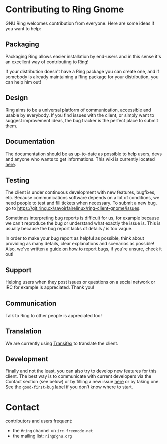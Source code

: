 # Contributing to Ring Gnome

GNU Ring welcomes contribution from everyone. Here are some ideas if you want
to help:

## Packaging

Packaging Ring allows easier installation by end-users and in this sense it's an
excellent way of contributing to Ring!

If your distribution doesn't have a Ring package you can create one, and if
somebody is already maintaining a Ring package for your distribution,
you can help him out!

## Design

Ring aims to be a universal platform of communication, accessible and usable by
everybody. If you find issues with the client, or simply want to suggest
improvement ideas, the bug tracker is the perfect place to submit them.

## Documentation

The documentation should be as up-to-date as possible to help users, devs and
anyone who wants to get informations. This wiki is currently located [here](https://git.ring.cx/savoirfairelinux/ring-project/wikis/home).

## Testing

The client is under continuous development with new features, bugfixes, etc.
Because communications software depends on a lot of conditions, we need people
to test and fill tickets when necessary. To submit a new bug, go to https://git.ring.cx/savoirfairelinux/ring-client-gnome/issues.

Sometimes interpreting bug reports is difficult for us, for example because we
can't reproduce the bug or understand what exactly the issue is.
This is usually because the bug report lacks of details / is too vague.

In order to make your bug report as helpful as possible, think about providing
as many details, clear explanations and scenarios as possible!
Also, we've written a [guide on how to report bugs](https://git.ring.cx/savoirfairelinux/ring-project/wikis/Bug-report-guide),
if you're unsure, check it out! 

## Support

Helping users when they post issues or questions on a social network or IRC for example is appreciated. Thank you!

## Communication

Talk to Ring to other people is appreciated too!

## Translation

We are currently using [Transifex](https://www.transifex.com/savoirfairelinux/ring/) to translate the client.

## Development

Finally and not the least, you can also try to develop new features for this client.
The best way is to communicate with current developers via the Contact section (see below)
or by filling a new issue [here](https://git.ring.cx/savoirfairelinux/ring-client-gnome/issues)
or by taking one. See the [`good-first-bug` label](https://git.ring.cx/savoirfairelinux/ring-client-gnome/issues?label_name%5B%5D=good+first+bug)
if you don't know where to start.

# Contact

contributors and users frequent:
+ the `#ring` channel on `irc.freenode.net`
+ the mailing list: `ring@gnu.org`
